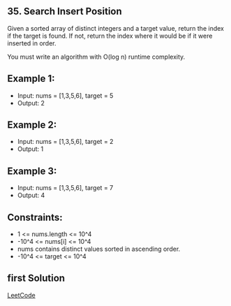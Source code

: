 ## 35. Search Insert Position
Given a sorted array of distinct integers and a target value, return the index if the target is found. If not, return the index where it would be if it were inserted in order.

You must write an algorithm with O(log n) runtime complexity.

## Example 1:
- Input: nums = [1,3,5,6], target = 5
- Output: 2

## Example 2:
- Input: nums = [1,3,5,6], target = 2
- Output: 1

## Example 3:
- Input: nums = [1,3,5,6], target = 7
- Output: 4

## Constraints:
- 1 <= nums.length <= 10^4
- -10^4 <= nums[i] <= 10^4
- nums contains distinct values sorted in ascending order.
- -10^4 <= target <= 10^4

## first Solution
[LeetCode](https://leetcode.com/submissions/detail/706830994/)
